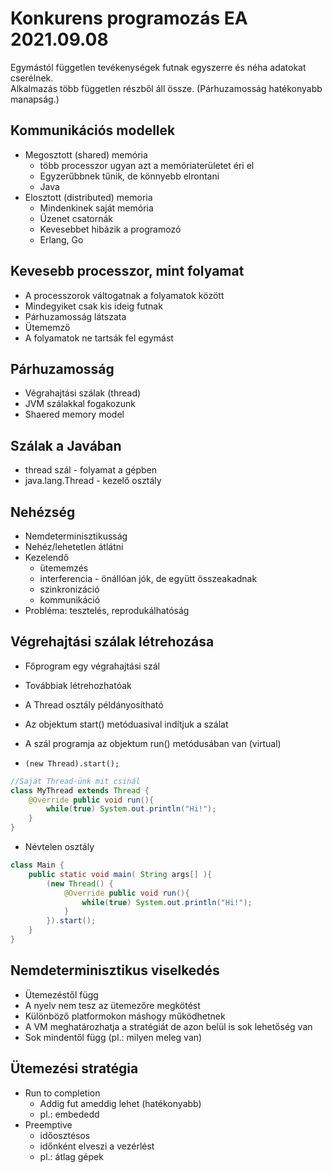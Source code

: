 # Konkurens programozás EA 2021.09.08

Egymástól független tevékenységek futnak egyszerre és néha adatokat cserélnek.  
Alkalmazás több független részből áll össze.
(Párhuzamosság hatékonyabb manapság.)

## Kommunikációs modellek
- Megosztott (shared) memória
    - több processzor ugyan azt a memóriaterületet éri el
    - Egyzerűbbnek tűnik, de könnyebb elrontani
    - Java
- Elosztott (distributed) memoria
    - Mindenkinek saját memória
    - Üzenet csatornák
    - Kevesebbet hibázik a programozó
    - Erlang, Go

## Kevesebb processzor, mint folyamat
- A processzorok váltogatnak a folyamatok között
- Mindegyiket csak kis ideig futnak
- Párhuzamosság látszata
- Ütememző
- A folyamatok ne tartsák fel egymást

## Párhuzamosság
- Végrahajtási szálak (thread)
- JVM szálakkal fogakozunk
- Shaered memory model

## Szálak a Javában
- thread szál - folyamat a gépben
- java.lang.Thread - kezelő osztály

## Nehézség
- Nemdeterminisztikusság
- Nehéz/lehetetlen átlátni
- Kezelendő
    - ütememzés
    - interferencia - önállóan jók, de együtt összeakadnak
    - szinkronizáció
    - kommunikáció
- Probléma: tesztelés, reprodukálhatóság

## Végrehajtási szálak létrehozása
- Főprogram egy végrahajtási szál
- Továbbiak létrehozhatóak
- A Thread osztály példányosítható
- Az objektum start() metóduasival indítjuk a szálat
- A szál programja az objektum run() metódusában van (virtual)

- `(new Thread).start();`
```java  
//Saját Thread-ünk mit csinál
class MyThread extends Thread {
    @Override public void run(){
        while(true) System.out.println("Hi!");
    }
}
```
- Névtelen osztály  
```java  
class Main {
    public static void main( String args[] ){
        (new Thread() {
            @Override public void run(){
                while(true) System.out.println("Hi!");
            }
        }).start();
    }
}
```

## Nemdeterminisztikus viselkedés
- Ütemezéstől függ
- A nyelv nem tesz az ütemezőre megkötést
- Különböző platformokon máshogy működhetnek
- A VM meghatározhatja a stratégiát de azon belül is sok lehetőség van
- Sok mindentől függ (pl.: milyen meleg van)

## Ütemezési stratégia
- Run to completion
    - Addig fut ameddig lehet (hatékonyabb)
    - pl.: embededd
- Preemptive
    - időosztésos
    - időnként elveszi a vezérlést
    - pl.: átlag gépek



